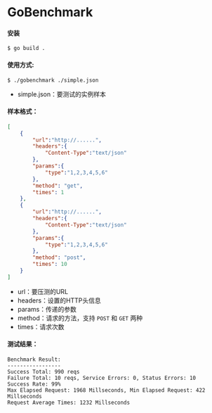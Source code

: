 # GoBenchmark

#### 安装

```shell
$ go build .
```

#### 使用方式:

```shell
$ ./gobenchmark ./simple.json
```

*   simple.json：要测试的实例样本

#### 样本格式：

```json
[
    {
        "url":"http://......",
        "headers":{
            "Content-Type":"text/json"
        },
        "params":{
            "type":"1,2,3,4,5,6"
        },
        "method": "get",
        "times": 1
    },
    {
        "url":"http://......",
        "headers":{
            "Content-Type":"text/json"
        },
        "params":{
            "type":"1,2,3,4,5,6"
        },
        "method": "post",
        "times": 10
    }
]
```

*   url：要压测的URL
*   headers：设置的HTTP头信息
*   params：传递的参数
*   method：请求的方法，支持 `POST` 和 `GET` 两种
*   times：请求次数

#### 测试结果：

```shell
Benchmark Result:
-----------------
Success Total: 990 reqs
Failure Total: 10 reqs, Service Errors: 0, Status Errors: 10
Success Rate: 99%
Max Elapsed Request: 1968 Millseconds, Min Elapsed Request: 422 Millseconds
Request Average Times: 1232 Millseconds
```

